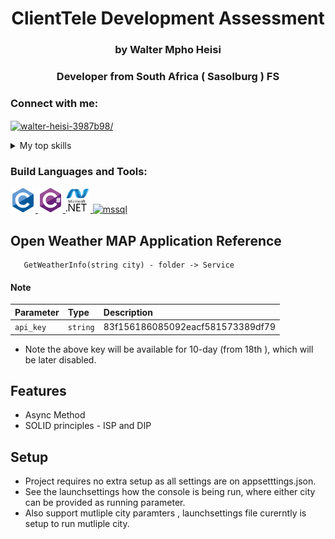 <h1 align="center">ClientTele Development Assessment</h1>
<h3 align="center">by Walter Mpho Heisi</h3>
<h3 align="center">Developer from South Africa ( Sasolburg ) FS</h3>


<h3 align="left">Connect with me:</h3>
<p align="left">
<a href="https://linkedin.com/in/walter-heisi-3987b98/" target="blank"><img align="center" src="https://raw.githubusercontent.com/rahuldkjain/github-profile-readme-generator/master/src/images/icons/Social/linked-in-alt.svg" alt="walter-heisi-3987b98/" height="30" width="40" /></a>
</p>

<Details>
    <Summary>My top skills</Summary>

  
   | Rank  |      Skills              |
   | ------|--------------------------|
   |   4   | Backend Development      |
   |   4   | Microservice Developemnt |
   |   5   | SQL Developer            |
   |   4   | Dev Ops                  |
   |   3   | Cloud (Aws, Azure)       |
   |-------|--------------------------|
    
</Details>

<h3 align="left">Build Languages and Tools:</h3>
<p align="left"> <a href="https://www.cprogramming.com/" target="_blank" rel="noreferrer"> <img src="https://raw.githubusercontent.com/devicons/devicon/master/icons/c/c-original.svg" alt="c" width="40" height="40"/> </a> <a href="https://www.w3schools.com/cs/" target="_blank" rel="noreferrer"> <img src="https://raw.githubusercontent.com/devicons/devicon/master/icons/csharp/csharp-original.svg" alt="csharp" width="40" height="40"/> </a> <a href="https://dotnet.microsoft.com/" target="_blank" rel="noreferrer"> <img src="https://raw.githubusercontent.com/devicons/devicon/master/icons/dot-net/dot-net-original-wordmark.svg" alt="dotnet" width="40" height="40"/> </a> <a href="https://www.microsoft.com/en-us/sql-server" target="_blank" rel="noreferrer"> <img src="https://www.svgrepo.com/show/303229/microsoft-sql-server-logo.svg" alt="mssql" width="40" height="40"/> </a> </p>


## Open Weather MAP Application Reference



```http
   GetWeatherInfo(string city) - folder -> Service
```

#### Note
| Parameter | Type     | Description                |
| :-------- | :------- | :------------------------- |
| `api_key` | `string` | 83f156186085092eacf581573389df79|


- Note the above key will be available for 10-day (from 18th ), which will be later disabled.

## Features

- Async Method
- SOLID principles - ISP and DIP



## Setup
 - Project requires no extra setup as all settings are on appsetttings.json.
 - See the launchsettings how the console is being run, where either city can be provided as running parameter.
 - Also support mutliple city paramters , launchsettings file curerntly is setup to run mutliple city.
